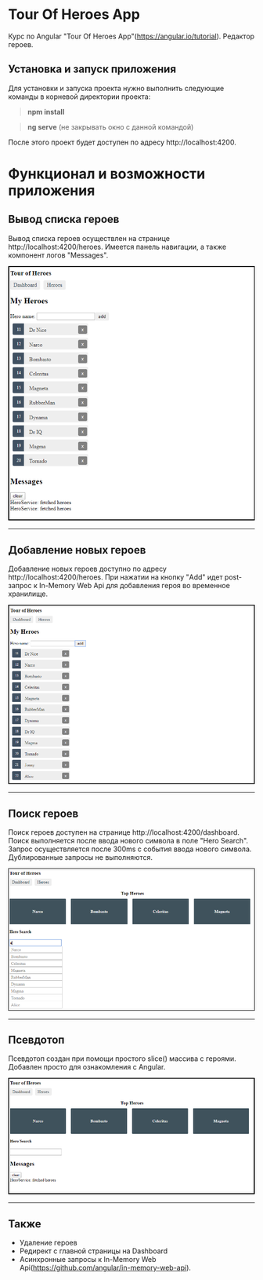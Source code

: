 # Tour Of Heroes App

Курс по Angular "Tour Of Heroes App"(https://angular.io/tutorial). Редактор героев.

## Установка и запуск приложения

Для установки и запуска проекта нужно выполнить следующие команды в корневой директории проекта:

> **npm install**

> **ng serve** (не закрывать окно с данной командой)

После этого проект будет доступен по адресу http://localhost:4200.

# Функционал и возможности приложения

## **Вывод списка героев**
Вывод списка героев осуществлен на странице http://localhost:4200/heroes.
Имеется панель навигации, а также компонент логов "Messages".

![Вывод списка героев](https://github.com/zanec92/angular-tour-of-heroes/blob/master/README_images/screenshot2-1.png)

---------------------------------------

## **Добавление новых героев**
Добавление новых героев доступно по адресу http://localhost:4200/heroes.
При нажатии на кнопку "Add" идет post-запрос к In-Memory Web Api для добавления героя во временное хранилище.

![Добавление новых героев](https://github.com/zanec92/angular-tour-of-heroes/blob/master/README_images/screenshot3-1.png)

---------------------------------------

## **Поиск героев**
Поиск героев доступен на странице http://localhost:4200/dashboard.
Поиск выполняется после ввода нового символа в поле "Hero Search". Запрос осуществляется после 300ms с события ввода нового символа. Дублированные запросы не выполняются.

![Поиск героев](https://github.com/zanec92/angular-tour-of-heroes/blob/master/README_images/screenshot4-1.png)

---------------------------------------

## **Псевдотоп**
Псевдотоп создан при помощи простого slice() массива с героями. Добавлен просто для ознакомления с Angular.

![Псевдотоп](https://github.com/zanec92/angular-tour-of-heroes/blob/master/README_images/screenshot1-1.png)

---------------------------------------


## **Также**
- Удаление героев
- Редирект с главной страницы на Dashboard
- Асинхронные запросы к In-Memory Web Api(https://github.com/angular/in-memory-web-api).

